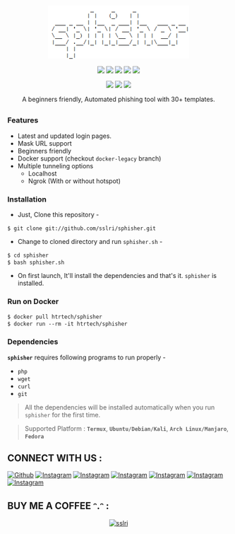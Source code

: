 <!-- Zphisher -->

<p align="center">
  <img src=".imgs/logo.png">
</p>

<p align="center">
  <img src="https://img.shields.io/badge/Version-2.1-green?style=for-the-badge">
  <img src="https://img.shields.io/github/license/htr-tech/zphisher?style=for-the-badge">
  <img src="https://img.shields.io/github/stars/htr-tech/zphisher?style=for-the-badge">
  <img src="https://img.shields.io/github/issues/htr-tech/zphisher?color=red&style=for-the-badge">
  <img src="https://img.shields.io/github/forks/htr-tech/zphisher?color=teal&style=for-the-badge">
</p>

<p align="center">
  <img src="https://img.shields.io/badge/Author-SSLRI-cyan?style=flat-square">
  <img src="https://img.shields.io/badge/Open%20Source-Yes-cyan?style=flat-square">
  <img src="https://img.shields.io/badge/Written%20In-Bash-cyan?style=flat-square">
</p>

<p align="center">A beginners friendly, Automated phishing tool with 30+ templates.</p>

##

### Features

- Latest and updated login pages.
- Mask URL support 
- Beginners friendly
- Docker support (checkout `docker-legacy` branch)
- Multiple tunneling options
  - Localhost
  - Ngrok (With or without hotspot)


### Installation

- Just, Clone this repository -
```
$ git clone git://github.com/sslri/sphisher.git
```

- Change to cloned directory and run `sphisher.sh` -
```
$ cd sphisher
$ bash sphisher.sh
```

- On first launch, It'll install the dependencies and that's it. `sphisher` is installed.

### Run on Docker
```
$ docker pull htrtech/sphisher
$ docker run --rm -it htrtech/sphisher
```

### Dependencies

**`sphisher`** requires following programs to run properly - 
- `php`
- `wget`
- `curl`
- `git`

> All the dependencies will be installed automatically when you run `sphisher` for the first time.

> Supported Platform : **`Termux`**, **`Ubuntu/Debian/Kali`**, **`Arch Linux/Manjaro`**, **`Fedora`**

## CONNECT WITH US :

<a href="https://github.com/sslri"><img title="Github" src="https://img.shields.io/badge/sslri-brightgreen?style=for-the-badge&logo=github"></a>
[![Instagram](https://img.shields.io/badge/INSTAGRAM-FOLLOW-red?style=for-the-badge&logo=instagram)](https://instagram.com/sslri)
[![Instagram](https://img.shields.io/badge/WEBSITE-VISIT-yellow?style=for-the-badge&logo=blogger)](https://sslri.ir)
[![Instagram](https://img.shields.io/badge/LINKEDIN-CONNECT-red?style=for-the-badge&logo=linkedin)](https://linkedin/sslri)
[![Instagram](https://img.shields.io/badge/FACEBOOK-LIKE-red?style=for-the-badge&logo=facebook)](https://facebook.com/saeeddsalari)
[![Instagram](https://img.shields.io/badge/TELEGRAM-CHANNEL-red?style=for-the-badge&logo=telegram)](https://t.me/sslri)
[![Instagram](https://img.shields.io/badge/WHATSAPP-JOINGROUP-red?style=for-the-badge&logo=whatsapp)](https://wa.me/989384491252)

## BUY ME A COFFEE ᵔ.ᵔ :

<p align="center">
<a href="https://l.jeeb.io/YjcwM"><img title="sslri" src="https://camo.githubusercontent.com/ae8af018f80649f3d379eb23dbf59acceaffa24e/68747470733a2f2f6c69626572617061792e636f6d2f6173736574732f776964676574732f646f6e6174652e737667"></a>
</p>